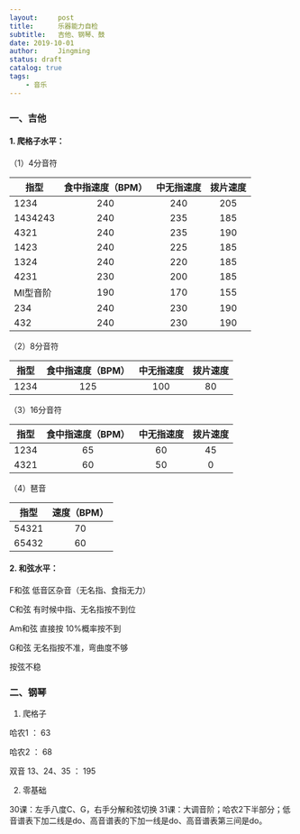 ```yaml
---
layout:     post
title:      乐器能力自检
subtitle:   吉他、钢琴、鼓
date: 2019-10-01
author:     Jingming
status: draft
catalog: true
tags:
    - 音乐
---
```

### 一、吉他

#### 1. 爬格子水平：
（1）4分音符

| 指型       | 食中指速度（BPM）   |  中无指速度  | 拨片速度 |
| --------  |:-----:| :-----:| :----:  |
| 1234      | 240   |   240     |   205 |
| 1434243   | 240   |   235     |   185 |
| 4321      | 240   |   235     |   190 |
| 1423      | 240   |   225     |   185 |
| 1324      | 240   |   220     |   185 |
| 4231      | 230   |   200     |   185 |
| MI型音阶   | 190   |   170     |   155 |
| 234       | 240   |   230     |   190 |
| 432       | 240   |   230     |   190 |

（2）8分音符

| 指型       | 食中指速度（BPM）   |  中无指速度  | 拨片速度 |
| --------  |:-----:| :-----:| :----:  |
| 1234  | 125 | 100 | 80 |

（3）16分音符

| 指型       | 食中指速度（BPM）   |  中无指速度  | 拨片速度 |
| --------  |:-----:| :-----:| :----:  |
|1234 | 65 | 60 | 45 |
|4321 | 60 | 50 | 0 |
 
 （4）琶音

| 指型       | 速度（BPM）   |
| --------  |:-----:|
| 54321 | 70 |
| 65432 | 60 |



#### 2. 和弦水平：

F和弦 低音区杂音（无名指、食指无力）

C和弦 有时候中指、无名指按不到位

Am和弦 直接按 10%概率按不到

G和弦 无名指按不准，弯曲度不够

按弦不稳

### 二、钢琴

1. 爬格子

哈农1 ： 63

哈农2 ： 68

双音 13、24、35 ： 195

2. 零基础

30课：左手八度C、G，右手分解和弦切换
31课：大调音阶；哈农2下半部分；低音谱表下加二线是do、高音谱表的下加一线是do、高音谱表第三间是do。

